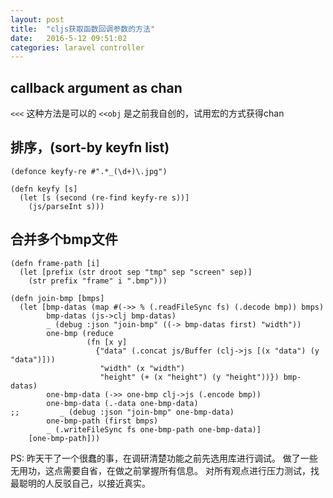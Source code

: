 ```yaml
---
layout: post
title:  "cljs获取函数回调参数的方法"
date:   2016-5-12 09:51:02
categories: laravel controller
---
```


## callback argument as chan
`<<<` 这种方法是可以的
`<<obj` 是之前我自创的，试用宏的方式获得chan


## 排序，(sort-by keyfn list)

```
(defonce keyfy-re #".*_(\d+)\.jpg")

(defn keyfy [s]
  (let [s (second (re-find keyfy-re s))]
    (js/parseInt s)))
```

## 合并多个bmp文件

```
(defn frame-path [i]
  (let [prefix (str droot sep "tmp" sep "screen" sep)]
    (str prefix "frame" i ".bmp")))

(defn join-bmp [bmps]
  (let [bmp-datas (map #(->> % (.readFileSync fs) (.decode bmp)) bmps)
        bmp-datas (js->clj bmp-datas)
        _ (debug :json "join-bmp" ((-> bmp-datas first) "width"))
        one-bmp (reduce
                 (fn [x y]
                   {"data" (.concat js/Buffer (clj->js [(x "data") (y "data")]))
                    "width" (x "width")
                    "height" (+ (x "height") (y "height"))}) bmp-datas)
        one-bmp-data (->> one-bmp clj->js (.encode bmp))
        one-bmp-data (.-data one-bmp-data)
;;         _ (debug :json "join-bmp" one-bmp-data)
        one-bmp-path (first bmps)
        _ (.writeFileSync fs one-bmp-path one-bmp-data)]
    [one-bmp-path]))
```


PS: 昨天干了一个很蠢的事，在调研清楚功能之前先选用库进行调试。
做了一些无用功，这点需要自省，在做之前掌握所有信息。
对所有观点进行压力测试，找最聪明的人反驳自己，以接近真实。
